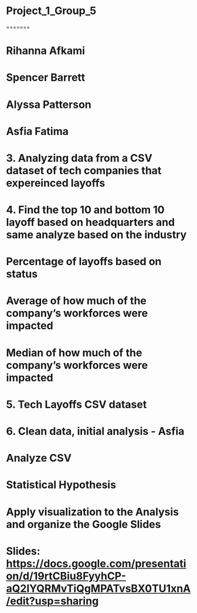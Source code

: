 # Project_1_Group_5

=======
# Rihanna Afkami
# Spencer Barrett
# Alyssa Patterson
# Asfia Fatima

# 3. Analyzing data from a CSV dataset of tech companies that expereinced layoffs

# 4. Find the top 10 and bottom 10 layoff based on headquarters and same analyze based on the industry
# Percentage of layoffs based on status 
# Average of how much of the company’s workforces were impacted
# Median of how much of the company’s workforces were impacted

# 5. Tech Layoffs CSV dataset

# 6. Clean data, initial analysis - Asfia
#   Analyze CSV 
#   Statistical Hypothesis
#   Apply visualization to the Analysis and organize the Google Slides

# Slides: https://docs.google.com/presentation/d/19rtCBiu8FyyhCP-aQ2IYQRMvTiQgMPATvsBX0TU1xnA/edit?usp=sharing
